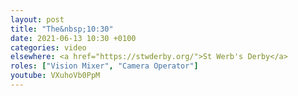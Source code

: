 ```yaml
---
layout: post
title: "The&nbsp;10:30"
date: 2021-06-13 10:30 +0100
categories: video
elsewhere: <a href="https://stwderby.org/">St Werb's Derby</a>
roles: ["Vision Mixer", "Camera Operator"]
youtube: VXuhoVb0PpM
---
```

